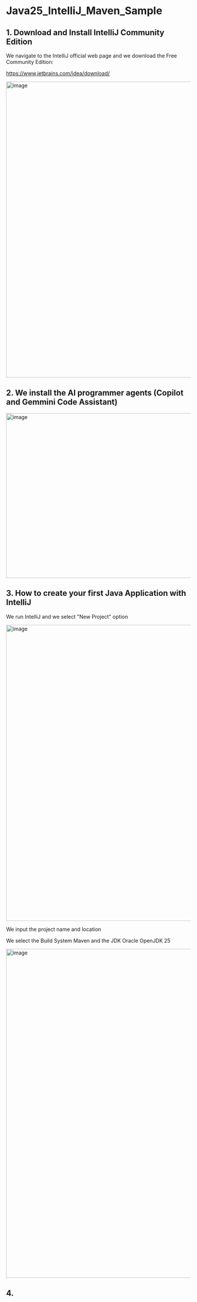 # Java25_IntelliJ_Maven_Sample

## 1. Download and Install IntelliJ Community Edition

We navigate to the IntelliJ official web page and we download the Free Community Edition:

https://www.jetbrains.com/idea/download/

<img width="1918" height="807" alt="image" src="https://github.com/user-attachments/assets/fa521347-6cc2-42d4-a059-ff737eb166cf" />

## 2. We install the AI programmer agents (Copilot and Gemmini Code Assistant)

<img width="1023" height="449" alt="image" src="https://github.com/user-attachments/assets/8c1e46cc-22c9-4d89-94b2-ccfc6545b988" />

## 3. How to create your first Java Application with IntelliJ

We run IntelliJ and we select "New Project" option

<img width="1052" height="807" alt="image" src="https://github.com/user-attachments/assets/29501302-af69-45ff-8056-efa1bab83451" />

We input the project name and location

We select the Build System Maven and the JDK Oracle OpenJDK 25

<img width="980" height="897" alt="image" src="https://github.com/user-attachments/assets/81653802-d154-4f98-9494-bf70ba6fe748" />

## 4. 
